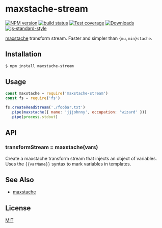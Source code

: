 # maxstache-stream
[![NPM version][npm-image]][npm-url]
[![build status][travis-image]][travis-url]
[![Test coverage][codecov-image]][codecov-url]
[![Downloads][downloads-image]][downloads-url]
[![js-standard-style][standard-image]][standard-url]

[maxstache][0] transform stream. Faster and simpler than `{mu,min}stache`.

## Installation
```sh
$ npm install maxstache-stream
```

## Usage
```js
const maxstache = require('maxstache-stream')
const fs = require('fs')

fs.createReadStream('./foobar.txt')
  .pipe(maxstache({ name: 'jjjohnny', occupation: 'wizard' }))
  .pipe(process.stdout)
```

## API
### transformStream = maxstache(vars)
Create a maxstache transform stream that injects an object of variables. Uses
the `{{varName}}` syntax to mark variables in templates.

## See Also
- [maxstache][0]

## License
[MIT](https://tldrlegal.com/license/mit-license)

[npm-image]: https://img.shields.io/npm/v/maxstache-stream.svg?style=flat-square
[npm-url]: https://npmjs.org/package/maxstache-stream
[travis-image]: https://img.shields.io/travis/yoshuawuyts/maxstache-stream/master.svg?style=flat-square
[travis-url]: https://travis-ci.org/yoshuawuyts/maxstache-stream
[codecov-image]: https://img.shields.io/codecov/c/github/yoshuawuyts/maxstache-stream/master.svg?style=flat-square
[codecov-url]: https://codecov.io/github/yoshuawuyts/maxstache-stream
[downloads-image]: http://img.shields.io/npm/dm/maxstache-stream.svg?style=flat-square
[downloads-url]: https://npmjs.org/package/maxstache-stream
[standard-image]: https://img.shields.io/badge/code%20style-standard-brightgreen.svg?style=flat-square
[standard-url]: https://github.com/feross/standard

[0]: https://github.com/yoshuawuyts/maxstache
[1]: https://github.com/yoshuawuyts/maxstache-stream
